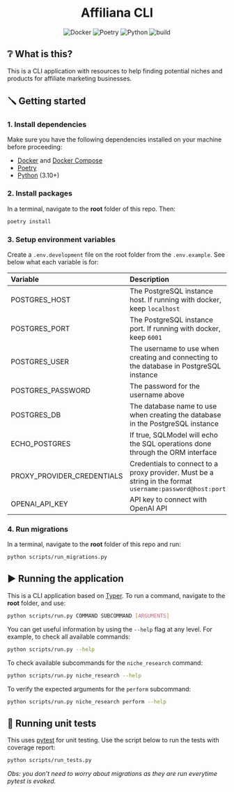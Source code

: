 <h1 align="center">Affiliana CLI</h1>
<div align="center">

 
![Docker](https://img.shields.io/badge/docker-blue?logo=docker)
![Poetry](https://img.shields.io/badge/poetry-blue?logo=poetry)
![Python](https://img.shields.io/badge/python-3.10-blue?logo=python)
![build](https://github.com/brunotatsuya/affiliana-cli/actions/workflows/run_tests.yml/badge.svg)


</div>


## ❔ What is this?

This is a CLI application with resources to help finding potential niches and products for affiliate marketing businesses.

## 🪛 Getting started

### 1. Install dependencies
Make sure you have the following dependencies installed on your machine before proceeding:
- [Docker](https://docs.docker.com/engine/install/) and [Docker Compose](https://docs.docker.com/compose/install/)
- [Poetry](https://python-poetry.org/docs/#installation)
- [Python](https://www.python.org/downloads/) (3.10+)

### 2. Install packages

In a terminal, navigate to the **root** folder of this repo. Then:

```bash
poetry install
```

### 3. Setup environment variables

Create a `.env.development` file on the root folder from the `.env.example`. See below what each variable is for:

| Variable | Description |
| :---     | :----       |
| POSTGRES_HOST | The PostgreSQL instance host. If running with docker, keep `localhost` |
| POSTGRES_PORT | The PostgreSQL instance port. If running with docker, keep `6001` |
| POSTGRES_USER | The username to use when creating and connecting to the database in PostgreSQL instance |
| POSTGRES_PASSWORD | The password for the username above |
| POSTGRES_DB | The database name to use when creating the database in the PostgreSQL instance |
| ECHO_POSTGRES | If true, SQLModel will echo the SQL operations done through the ORM interface |
| PROXY_PROVIDER_CREDENTIALS | Credentials to connect to a proxy provider. Must be a string in the format `username:password@host:port` |
| OPENAI_API_KEY | API key to connect with OpenAI API |

### 4. Run migrations
In a terminal, navigate to the **root** folder of this repo and run:

```bash
python scripts/run_migrations.py
```

## ▶️ Running the application
This is a CLI application based on [Typer](https://github.com/fastapi/typer). To run a command, navigate to the **root** folder, and use:

```bash
python scripts/run.py COMMAND SUBCOMMAND [ARGUMENTS]
```

You can get useful information by using the `--help` flag at any level. For example, to check all available commands:

```bash
python scripts/run.py --help
```

To check available subcommands for the `niche_research` command:

```bash
python scripts/run.py niche_research --help
```

To verify the expected arguments for the `perform` subcommand:

```bash
python scripts/run.py niche_research perform --help
```

## 🧪 Running unit tests

This uses [pytest](https://docs.pytest.org/en/latest) for unit testing. Use the script below to run the tests with coverage report:
```bash
python scripts/run_tests.py
```

*Obs: you don't need to worry about migrations as they are run everytime pytest is evoked.*
